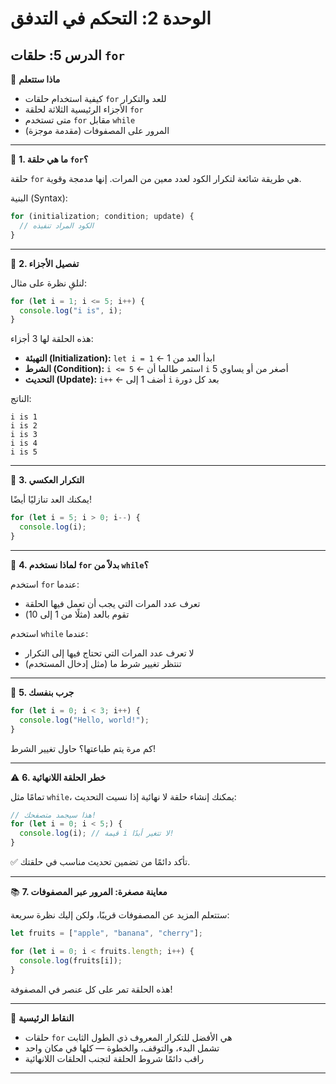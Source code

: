 # الوحدة 2: التحكم في التدفق

## الدرس 5: حلقات `for`

🧠 **ماذا ستتعلم**
*	كيفية استخدام حلقات `for` للعد والتكرار
*	الأجزاء الرئيسية الثلاثة لحلقة `for`
*	متى تستخدم `for` مقابل `while`
*	المرور على المصفوفات (مقدمة موجزة)

---

🔁 **1. ما هي حلقة `for`؟**

حلقة `for` هي طريقة شائعة لتكرار الكود لعدد معين من المرات. إنها مدمجة وقوية.

البنية (Syntax):
```javascript
for (initialization; condition; update) {
  // الكود المراد تنفيذه
}
```

---

👀 **2. تفصيل الأجزاء**

لنلقِ نظرة على مثال:
```javascript
for (let i = 1; i <= 5; i++) {
  console.log("i is", i);
}
```

هذه الحلقة لها 3 أجزاء:
*	**التهيئة (Initialization):** `let i = 1` ← ابدأ العد من 1
*	**الشرط (Condition):** `i <= 5` ← استمر طالما أن `i` أصغر من أو يساوي 5
*	**التحديث (Update):** `i++` ← أضف 1 إلى `i` بعد كل دورة

الناتج:
```
i is 1
i is 2
i is 3
i is 4
i is 5
```

---

🔄 **3. التكرار العكسي**

يمكنك العد تنازليًا أيضًا!
```javascript
for (let i = 5; i > 0; i--) {
  console.log(i);
}
```

---

🧠 **4. لماذا نستخدم `for` بدلاً من `while`؟**

استخدم `for` عندما:
*	تعرف عدد المرات التي يجب أن تعمل فيها الحلقة
*	تقوم بالعد (مثلًا من 1 إلى 10)

استخدم `while` عندما:
*	لا تعرف عدد المرات التي تحتاج فيها إلى التكرار
*	تنتظر تغيير شرط ما (مثل إدخال المستخدم)

---

🧪 **5. جرب بنفسك**
```javascript
for (let i = 0; i < 3; i++) {
  console.log("Hello, world!");
}
```
كم مرة يتم طباعتها؟ حاول تغيير الشرط!

---

⚠️ **6. خطر الحلقة اللانهائية**

تمامًا مثل `while`، يمكنك إنشاء حلقة لا نهائية إذا نسيت التحديث:
```javascript
// هذا سيجمد متصفحك!
for (let i = 0; i < 5;) {
  console.log(i); // قيمة i لا تتغير أبدًا!
}
```

✅ تأكد دائمًا من تضمين تحديث مناسب في حلقتك.

---

📚 **7. معاينة مصغرة: المرور عبر المصفوفات**

ستتعلم المزيد عن المصفوفات قريبًا، ولكن إليك نظرة سريعة:
```javascript
let fruits = ["apple", "banana", "cherry"];

for (let i = 0; i < fruits.length; i++) {
  console.log(fruits[i]);
}
```
هذه الحلقة تمر على كل عنصر في المصفوفة!

---

🧠 **النقاط الرئيسية**
*	حلقات `for` هي الأفضل للتكرار المعروف ذي الطول الثابت
*	تشمل البدء، والتوقف، والخطوة — كلها في مكان واحد
*	راقب دائمًا شروط الحلقة لتجنب الحلقات اللانهائية


---